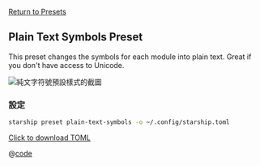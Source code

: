 [Return to Presets](./README.md#plain-text-symbols)

## Plain Text Symbols Preset

This preset changes the symbols for each module into plain text. Great if you don't have access to Unicode.

![純文字符號預設樣式的截圖](/presets/img/plain-text-symbols.png)

### 設定

```sh
starship preset plain-text-symbols -o ~/.config/starship.toml
```

[Click to download TOML](/presets/toml/plain-text-symbols.toml)

@[code](../../.vuepress/public/presets/toml/plain-text-symbols.toml)

